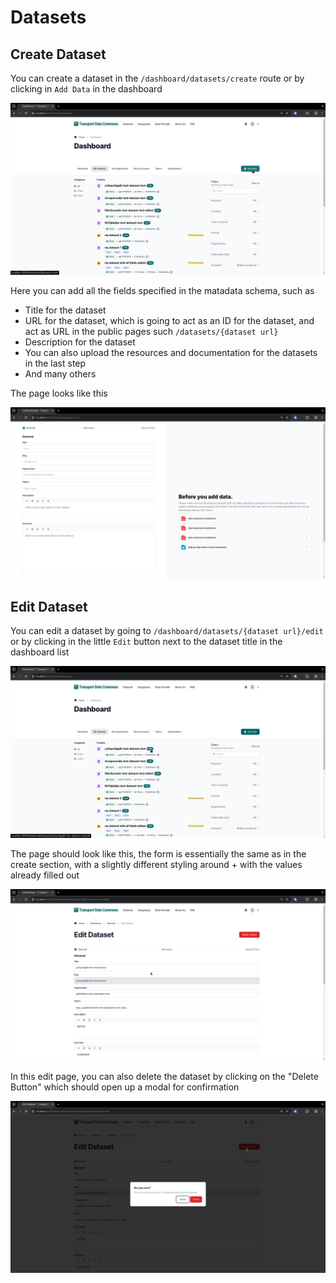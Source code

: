 # Datasets

## Create Dataset

You can create a dataset in the `/dashboard/datasets/create` route or by clicking in `Add Data` in the dashboard 

![Go to create page](./go_to_create.png)

Here you can add all the fields specified in the matadata schema, such as

- Title for the dataset
- URL for the dataset, which is going to act as an ID for the dataset, and act as URL in the public pages such `/datasets/{dataset url}`
- Description for the dataset
- You can also upload the resources and documentation for the datasets in the last step
- And many others

The page looks like this

![New dataset page](./create_dataset.png)

## Edit Dataset

You can edit a dataset by going to `/dashboard/datasets/{dataset url}/edit` or by clicking in the little `Edit` button next to the dataset title in the dashboard list

![Go to edit page](./go_to_edit.png)

The page should look like this, the form is essentially the same as in the create section, with a slightly different styling around + with the values already filled out

![Edit dataset page](./edit.png)

In this edit page, you can also delete the dataset by clicking on the "Delete Button" which should open up a modal for confirmation

![Delete dataset modal](./delete.png)
